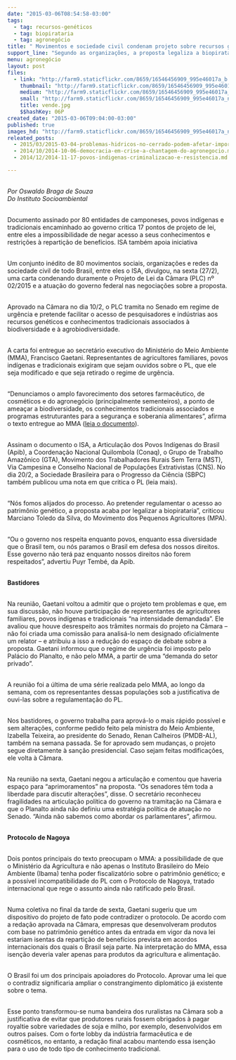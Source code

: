 ```yaml
---
date: "2015-03-06T08:54:58-03:00"
tags:
  - tag: recursos-genéticos
  - tag: biopirataria
  - tag: agronegócio
title: " Movimentos e sociedade civil condenam projeto sobre recursos genéticos"
support_line: "Segundo as organizações, a proposta legaliza a biopirataria realizada indústria farmacêutica, de cosméticos e do agronegócio."
menu: agronegócio
layout: post
files:
  - link: "http://farm9.staticflickr.com/8659/16546456909_995e46017a_b.jpg"
    thumbnail: "http://farm9.staticflickr.com/8659/16546456909_995e46017a_t.jpg"
    medium: "http://farm9.staticflickr.com/8659/16546456909_995e46017a_z.jpg"
    small: "http://farm9.staticflickr.com/8659/16546456909_995e46017a_n.jpg"
    title: vende.jpg
    $$hashKey: 06P
created_date: "2015-03-06T09:04:00-03:00"
published: true
images_hd: "http://farm9.staticflickr.com/8659/16546456909_995e46017a_n.jpg"
releated_posts:
  - 2015/03/2015-03-04-problemas-hidricos-no-cerrado-podem-afetar-importantes-setores-da-economia.md
  - 2014/10/2014-10-06-democracia-em-crise-a-chantagem-do-agronegocio.md
  - 2014/12/2014-11-17-povos-indigenas-criminalizacao-e-resistencia.md

---
```

<p><br />
<em>Por Oswaldo Braga de Souza<br />
Do Instituto Socioambiental</em></p>

<p><br />
Documento assinado por 80 entidades de camponeses, povos ind&iacute;genas e tradicionais encaminhado ao governo critica 17 pontos de projeto de lei, entre eles a impossibilidade de negar acesso a seus conhecimentos e restri&ccedil;&otilde;es &agrave; reparti&ccedil;&atilde;o de benef&iacute;cios. ISA tamb&eacute;m apoia iniciativa</p>

<p><br />
Um conjunto in&eacute;dito de 80 movimentos sociais, organiza&ccedil;&otilde;es e redes da sociedade civil de todo Brasil, entre eles o ISA, divulgou, na sexta (27/2), uma carta condenando duramente o Projeto de Lei da C&acirc;mara (PLC) n&ordm; 02/2015 e a atua&ccedil;&atilde;o do governo federal nas negocia&ccedil;&otilde;es sobre a proposta.</p>

<p><br />
Aprovado na C&acirc;mara no dia 10/2, o PLC tramita no Senado em regime de urg&ecirc;ncia e pretende facilitar o acesso de pesquisadores e ind&uacute;strias aos recursos gen&eacute;ticos e conhecimentos tradicionais associados &agrave; biodiversidade e &agrave; agrobiodiversidade.</p>

<p><br />
A carta foi entregue ao secret&aacute;rio executivo do Minist&eacute;rio do Meio Ambiente (MMA), Francisco Gaetani. Representantes de agricultores familiares, povos ind&iacute;genas e tradicionais exigiram que sejam ouvidos sobre o PL, que ele seja modificado e que seja retirado o regime de urg&ecirc;ncia.</p>

<p><br />
&ldquo;Denunciamos o amplo favorecimento dos setores farmac&ecirc;utico, de cosm&eacute;ticos e do agroneg&oacute;cio (principalmente sementeiros), a ponto de amea&ccedil;ar a biodiversidade, os conhecimentos tradicionais associados e programas estruturantes para a seguran&ccedil;a e soberania alimentares&rdquo;, afirma o texto entregue ao MMA (<a href="http://www.socioambiental.org/sites/blog.socioambiental.org/files/nsa/arquivos/carta_do_pcts_e_camponeses_ao_governo_federal1-2.pdf" target="_blank">leia o documento</a>).</p>

<p><br />
Assinam o documento o ISA, a Articula&ccedil;&atilde;o dos Povos Ind&iacute;genas do Brasil (Apib), a Coordena&ccedil;&atilde;o Nacional Quilombola (Conaq), o Grupo de Trabalho Amaz&ocirc;nico (GTA), Movimento dos Trabalhadores Rurais Sem Terra (MST), Via Campesina e Conselho Nacional de Popula&ccedil;&otilde;es Extrativistas (CNS). No dia 20/2, a Sociedade Brasileira para o Progresso da Ci&ecirc;ncia (SBPC) tamb&eacute;m publicou uma nota em que critica o PL (leia mais).</p>

<p><br />
&ldquo;N&oacute;s fomos alijados do processo. Ao pretender regulamentar o acesso ao patrim&ocirc;nio gen&eacute;tico, a proposta acaba por legalizar a biopirataria&rdquo;, criticou Marciano Toledo da Silva, do Movimento dos Pequenos Agricultores (MPA).</p>

<p><br />
&ldquo;Ou o governo nos respeita enquanto povos, enquanto essa diversidade que o Brasil tem, ou n&oacute;s paramos o Brasil em defesa dos nossos direitos. Esse governo n&atilde;o ter&aacute; paz enquanto nossos direitos n&atilde;o forem respeitados&rdquo;, advertiu Puyr Temb&eacute;, da Apib.</p>

<p><br />
<strong>Bastidores</strong></p>

<p><br />
Na reuni&atilde;o, Gaetani voltou a admitir que o projeto tem problemas e que, em sua discuss&atilde;o, n&atilde;o houve participa&ccedil;&atilde;o de representantes de agricultores familiares, povos ind&iacute;genas e tradicionais &ldquo;na intensidade demandada&rdquo;. Ele avaliou que houve desrespeito aos tr&acirc;mites normais do projeto na C&acirc;mara &ndash; n&atilde;o foi criada uma comiss&atilde;o para analis&aacute;-lo nem designado oficialmente um relator &ndash; e atribuiu a isso a redu&ccedil;&atilde;o do espa&ccedil;o de debate sobre a proposta. Gaetani informou que o regime de urg&ecirc;ncia foi imposto pelo Pal&aacute;cio do Planalto, e n&atilde;o pelo MMA, a partir de uma &ldquo;demanda do setor privado&rdquo;.</p>

<p><br />
A reuni&atilde;o foi a &uacute;ltima de uma s&eacute;rie realizada pelo MMA, ao longo da semana, com os representantes dessas popula&ccedil;&otilde;es sob a justificativa de ouvi-las sobre a regulamenta&ccedil;&atilde;o do PL.</p>

<p><br />
Nos bastidores, o governo trabalha para aprov&aacute;-lo o mais r&aacute;pido poss&iacute;vel e sem altera&ccedil;&otilde;es, conforme pedido feito pela ministra do Meio Ambiente, Izabella Teixeira, ao presidente do Senado, Renan Calheiros (PMDB-AL), tamb&eacute;m na semana passada. Se for aprovado sem mudan&ccedil;as, o projeto segue diretamente &agrave; san&ccedil;&atilde;o presidencial. Caso sejam feitas modifica&ccedil;&otilde;es, ele volta &agrave; C&acirc;mara.</p>

<p><br />
Na reuni&atilde;o na sexta, Gaetani negou a articula&ccedil;&atilde;o e comentou que haveria espa&ccedil;o para &ldquo;aprimoramentos&rdquo; na proposta. &ldquo;Os senadores t&ecirc;m toda a liberdade para discutir altera&ccedil;&otilde;es&rdquo;, disse. O secret&aacute;rio reconheceu fragilidades na articula&ccedil;&atilde;o pol&iacute;tica do governo na tramita&ccedil;&atilde;o na C&acirc;mara e que o Planalto ainda n&atilde;o definiu uma estrat&eacute;gia pol&iacute;tica de atua&ccedil;&atilde;o no Senado. &ldquo;Ainda n&atilde;o sabemos como abordar os parlamentares&rdquo;, afirmou.</p>

<p><br />
<strong>Protocolo de Nagoya</strong></p>

<p><br />
Dois pontos principais do texto preocupam o MMA: a possibilidade de que o Minist&eacute;rio da Agricultura e n&atilde;o apenas o Instituto Brasileiro do Meio Ambiente (Ibama) tenha poder fiscalizat&oacute;rio sobre o patrim&ocirc;nio gen&eacute;tico; e a poss&iacute;vel incompatibilidade do PL com o Protocolo de Nagoya, tratado internacional que rege o assunto ainda n&atilde;o ratificado pelo Brasil.</p>

<p><br />
Numa coletiva no final da tarde de sexta, Gaetani sugeriu que um dispositivo do projeto de fato pode contradizer o protocolo. De acordo com a reda&ccedil;&atilde;o aprovada na C&acirc;mara, empresas que desenvolveram produtos com base no patrim&ocirc;nio gen&eacute;tico antes da entrada em vigor da nova lei estariam isentas da reparti&ccedil;&atilde;o de benef&iacute;cios prevista em acordos internacionais dos quais o Brasil seja parte. Na interpreta&ccedil;&atilde;o do MMA, essa isen&ccedil;&atilde;o deveria valer apenas para produtos da agricultura e alimenta&ccedil;&atilde;o.</p>

<p><br />
O Brasil foi um dos principais apoiadores do Protocolo. Aprovar uma lei que o contradiz significaria ampliar o constrangimento diplom&aacute;tico j&aacute; existente sobre o tema.</p>

<p><br />
Esse ponto transformou-se numa bandeira dos ruralistas na C&acirc;mara sob a justificativa de evitar que produtores rurais fossem obrigados &agrave; pagar royaltie sobre variedades de soja e milho, por exemplo, desenvolvidos em outros pa&iacute;ses. Com o forte lobby da ind&uacute;stria farmac&ecirc;utica e de cosm&eacute;ticos, no entanto, a reda&ccedil;&atilde;o final acabou mantendo essa isen&ccedil;&atilde;o para o uso de todo tipo de conhecimento tradicional.</p>
